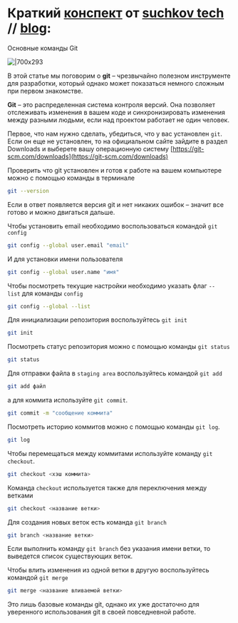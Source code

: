 # Краткий [конспект](https://suchkov.tech/%d0%be%d1%81%d0%bd%d0%be%d0%b2%d0%bd%d1%8b%d0%b5-%d0%ba%d0%be%d0%bc%d0%b0%d0%bd%d0%b4%d1%8b-git/) от [suchkov tech](https://www.youtube.com/@suchkov-tech) // [blog](https://suchkov.tech/blog/):
Основные команды Git

![|700x293](https://suchkov.tech/wp-content/uploads/2024/01/image-7-1024x428.png)

В этой статье мы поговорим о **git** – чрезвычайно полезном инструменте для разработки, который однако может показаться немного сложным при первом знакомстве.

**Git** – это распределенная система контроля версий. Она позволяет отслеживать изменения в вашем коде и синхронизировать изменения между разными людьми, если над проектом работает не один человек.

Первое, что нам нужно сделать, убедиться, что у вас установлен `git`. Если он еще не установлен, то на официальном сайте зайдите в раздел Downloads и выберете вашу операционную систему [https://git-scm.com/downloads](https://git-scm.com/downloads)

Проверить что git установлен и готов к работе на вашем компьютере можно с помощью команды в терминале
```bash
git --version
```

Если в ответ появляется версия git и нет никаких ошибок – значит все готово и можно двигаться дальше.

Чтобы установить email необходимо воспользоваться командой `git config`
```bash
git config --global user.email "email"
```

И для установки имени пользователя
```bash
git config --global user.name "имя"
```

Чтобы посмотреть текущие настройки необходимо указать флаг `--list` для команды `config`
```bash
git config --global --list
```

Для инициализации репозитория воспользуйтесь `git init`
```bash
git init
```

Посмотреть статус репозитория можно с помощью команды `git status`
```bash
git status
```

Для отправки файла в `staging area` воспользуйтесь командой `git add`
```bash
git add файл
```

а для коммита используйте `git commit`.
```bash
git commit -m "сообщение коммита"
```

Посмотреть историю коммитов можно с помощью команды `git log`.
```bash
git log
```

Чтобы перемещаться между коммитами используйте команду `git checkout`.
```bash
git checkout <хэш коммита>
```

Команда `checkout` используется также для переключения между ветками
```bash
git checkout <название ветки>
```

Для создания новых веток есть команда `git branch`
```bash
git branch <название ветки>
```

Если выполнить команду `git branch` без указания имени ветки, то выведется список существующих веток.

Чтобы влить изменения из одной ветки в другую воспользуйтесь командой `git merge`
```bash
git merge <название вливаемой ветки>
```

Это лишь базовые команды git, однако их уже достаточно для уверенного использования git в своей повседневной работе.

